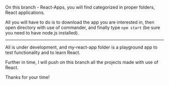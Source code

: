 On this branch - React-Apps, you will find categorized in proper folders, React applications.

All you will have to do is to download the app you are interested in, then open directory with use of commander, and finally type `npm start` (be sure you need to have node.js installed).

--------------------------------------------------------

All is under development, and my-react-app folder is a playground app to test functionality and to learn React.

Further in time, I will push on this branch all the projects made with use of React.

Thanks for your time!

